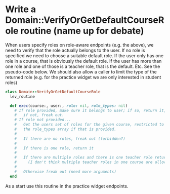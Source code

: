 # Write a Domain::VerifyOrGetDefaultCourseRole routine (name up for debate)

When users specify roles on role-aware endpoints (e.g. the above), we need to
verify that the role actually belongs to the user.  If no role is specified
we need to choose a suitable default role.  If the user only has one role in a
course, that is obviously the default role.  If the user has more than one
role and one of those is a teacher role, that is the default.  Etc.  See the
pseudo-code below.  We should also allow a caller to limit the type of the returned
role (e.g. for the practice widget we are only interested in student roles)


```ruby
class Domain::VerifyOrGetDefaultCourseRole
  lev_routine

  def exec(course:, user:, role: nil, role_types: nil)
    # If role provided, make sure it belongs to user; if so, return it,
    #   if not, freak out.
    # If role not provided...
    #   Get the users set of roles for the given course, restricted to
    #   the role_types array if that is provided.
    #
    #   If there are no roles, freak out (forbidden?)
    #
    #   If there is one role, return it
    #
    #   If there are multiple roles and there is one teacher role return it
    #     (I don't think multiple teacher roles in one course are allowed)
    #
    #   Otherwise freak out (need more arguments)
  end
```

As a start use this routine in the practice widget endpoints.
